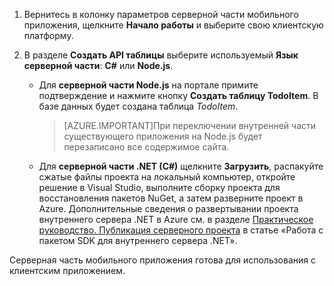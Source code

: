 
1. Вернитесь в колонку параметров серверной части мобильного приложения, щелкните **Начало работы** и выберите свою клиентскую платформу. 

2. В разделе **Создать API таблицы** выберите используемый **Язык серверной части**: **C#** или **Node.js**.

	+ Для **серверной части Node.js** на портале примите подтверждение и нажмите кнопку **Создать таблицу TodoItem**. В базе данных будет создана таблица *TodoItem*.
	 
		>[AZURE.IMPORTANT]При переключении внутренней части существующего приложения на Node.js будет перезаписано все содержимое сайта.

	+ Для **серверной части .NET (C#)** щелкните **Загрузить**, распакуйте сжатые файлы проекта на локальный компьютер, откройте решение в Visual Studio, выполните сборку проекта для восстановления пакетов NuGet, а затем разверните проект в Azure. Дополнительные сведения о развертывании проекта внутреннего сервера .NET в Azure см. в разделе [Практическое руководство. Публикация серверного проекта](app-service-mobile-dotnet-backend-how-to-use-server-sdk.md#publish-server-project) в статье «Работа с пакетом SDK для внутреннего сервера .NET».
	 
Серверная часть мобильного приложения готова для использования с клиентским приложением.

<!---HONumber=AcomDC_1223_2015-->